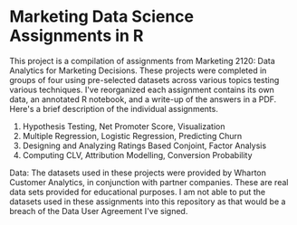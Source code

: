 # Marketing Data Science Assignments in R

This project is a compilation of assignments from Marketing 2120: Data Analytics for Marketing Decisions. These projects were completed in groups of four using pre-selected datasets across various topics testing various techniques. I've reorganized each assignment contains its own data, an annotated R notebook, and a write-up of the answers in a PDF. Here's a brief description of the individual assignments.


1. Hypothesis Testing, Net Promoter Score, Visualization
2. Multiple Regression, Logistic Regression, Predicting Churn
3. Designing and Analyzing Ratings Based Conjoint, Factor Analysis
4. Computing CLV, Attribution Modelling, Conversion Probability

Data: The datasets used in these projects were provided by Wharton Customer Analytics, in conjunction with partner companies. These are real data sets provided for educational purposes. I am not able to put the datasets used in these assignments into this repository as that would be a breach of the Data User Agreement I've signed.
